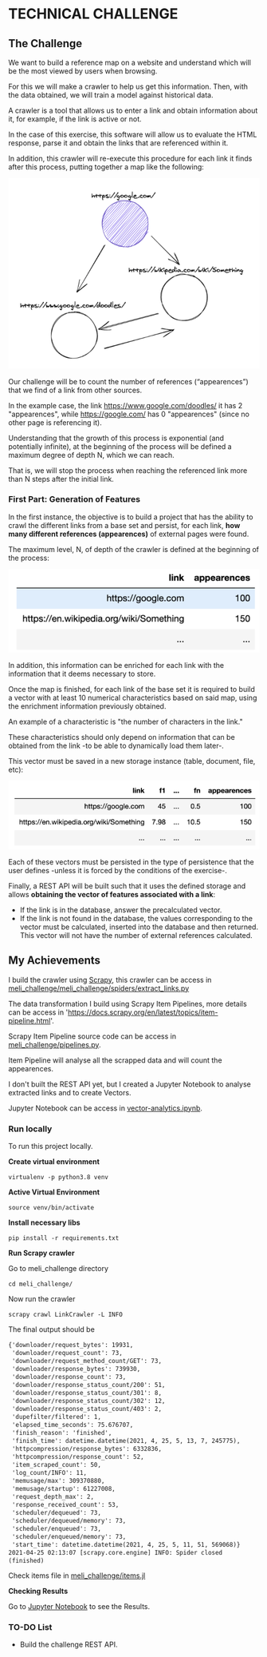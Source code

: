 # TECHNICAL CHALLENGE

## The Challenge

We want to build a reference map on a website and understand which will be the most viewed by users when browsing.

For this we will make a crawler to help us get this information. Then, with the data obtained, we will train a model against historical data.

A crawler is a tool that allows us to enter a link and obtain information about it, for example, if the link is active or not.

In the case of this exercise, this software will allow us to evaluate the HTML response, parse it and obtain the links that are referenced within it.

In addition, this crawler will re-execute this procedure for each link it finds after this process, putting together a map like the following:

![picture 1](images/854731ea7f96e0a8c518ddd5f3c5e5ce7077b277a76d97dbedf0420461bb99da.png)  

Our challenge will be to count the number of references (“appearences”) that we find of a link from other sources.

In the example case, the link https://www.google.com/doodles/ it has 2 "appearences", while https://google.com/ has 0 "appearences" (since no other page is referencing it).

Understanding that the growth of this process is exponential (and potentially infinite), at the beginning of the process will be defined a maximum degree of depth N, which we can reach. 

That is, we will stop the process when reaching the referenced link more than N steps after the initial link.

### First Part: Generation of Features

In the first instance, the objective is to build a project that has the ability to crawl the different links from a base set and persist, for each link, **how many different references (appearences)** of external pages were found. 

The maximum level, N, of depth of the crawler is defined at the beginning of the process:

![picture 2](images/dab11824e73f82c0df9dd00063da1d86cbddf49374235969b7007b85bd3c7b01.png)  

In addition, this information can be enriched for each link with the information that it deems necessary to store.

Once the map is finished, for each link of the base set it is required to build a vector with at least 10 numerical characteristics based on said map, using the enrichment information previously obtained.

An example of a characteristic is "the number of characters in the link." 

These characteristics should only depend on information that can be obtained from the link -to be able to dynamically load them later-.

This vector must be saved in a new storage instance (table, document, file, etc):

![picture 3](images/63819b93d826e3fd065f676bf3d33de0569b815e77a9606e1fa01212209359c4.png)  

Each of these vectors must be persisted in the type of persistence that the user defines -unless it is forced by the conditions of the exercise-.

Finally, a REST API will be built such that it uses the defined storage and allows **obtaining the vector of features associated with a link**:

- If the link is in the database, answer the precalculated vector.
- If the link is not found in the database, the values corresponding to the vector must be calculated, inserted into the database and then returned. This vector will not have the number of external references calculated.

## My Achievements

I build the crawler using [Scrapy]('https://docs.scrapy.org/en/latest/index.html'), this crawler can be access in [meli_challenge/meli_challenge/spiders/extract_links.py](./meli_challenge/meli_challenge/spiders/extract_links.py)

The data transformation I build using Scrapy Item Pipelines, more details can be access in 'https://docs.scrapy.org/en/latest/topics/item-pipeline.html'.

Scrapy Item Pipeline source code can be access in [meli_challenge/pipelines.py](./meli_challenge/meli_challenge/pipelines.py).

Item Pipeline will analyse all the scrapped data and will count the appearences.

I don't built the REST API yet, but I created a Jupyter Notebook to analyse extracted links and to create Vectors.

Jupyter Notebook can be access in [vector-analytics.ipynb](./vector-analytics.ipynb).

### Run locally

To run this project locally.

**Create virtual environment**

```
virtualenv -p python3.8 venv
```

**Active Virtual Environment**

```
source venv/bin/activate
```

**Install necessary libs**

```
pip install -r requirements.txt
```

**Run Scrapy crawler**

Go to meli_challenge directory

```
cd meli_challenge/
```

Now run the crawler

```
scrapy crawl LinkCrawler -L INFO
```

The final output should be

```
{'downloader/request_bytes': 19931,
 'downloader/request_count': 73,
 'downloader/request_method_count/GET': 73,
 'downloader/response_bytes': 739930,
 'downloader/response_count': 73,
 'downloader/response_status_count/200': 51,
 'downloader/response_status_count/301': 8,
 'downloader/response_status_count/302': 12,
 'downloader/response_status_count/403': 2,
 'dupefilter/filtered': 1,
 'elapsed_time_seconds': 75.676707,
 'finish_reason': 'finished',
 'finish_time': datetime.datetime(2021, 4, 25, 5, 13, 7, 245775),
 'httpcompression/response_bytes': 6332836,
 'httpcompression/response_count': 52,
 'item_scraped_count': 50,
 'log_count/INFO': 11,
 'memusage/max': 309370880,
 'memusage/startup': 61227008,
 'request_depth_max': 2,
 'response_received_count': 53,
 'scheduler/dequeued': 73,
 'scheduler/dequeued/memory': 73,
 'scheduler/enqueued': 73,
 'scheduler/enqueued/memory': 73,
 'start_time': datetime.datetime(2021, 4, 25, 5, 11, 51, 569068)}
2021-04-25 02:13:07 [scrapy.core.engine] INFO: Spider closed (finished)
```

Check items file in [meli_challenge/items.jl]('./meli_challenge/items.jl')

**Checking Results**

Go to [Jupyter Notebook]('./vector-analytics.ipynb') to see the Results.

### TO-DO List

- Build the challenge REST API.
